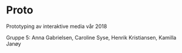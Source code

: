 # Proto

Prototyping av interaktive media vår 2018

Gruppe 5:
Anna Gabrielsen,
Caroline Syse,
Henrik Kristiansen,
Kamilla Janøy
